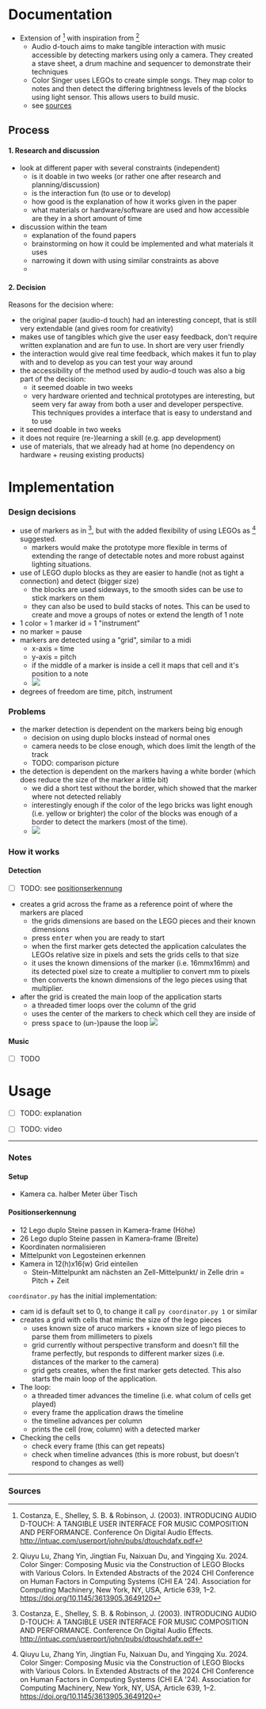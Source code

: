 # Documentation
<!-- 
Search for scientific papers that describe the concept and/or implementation of
new interaction techniques. Demonstration and short paper tracks of conferences
such as UIST, EICS, MobileHCI, and CHI might be a good starting point. You can
also use projects that were discussed in our journal club. First, collect papers you
find interesting. Then, exclude everything that is not possible to be implemented
within two weeks, for example because of hardware requirements, or because you
would have to gather a lot of training data first. However, feel free to build upon
existing code and/or training data. Then, decide which prototype you want to
implement and/or extend.
Document decision process, implementation, and usage of your prototype 
-->
- Extension of [^1] with inspiration from [^2]
  - Audio d-touch aims to make tangible interaction with music accessible by detecting markers using only a camera. They created a stave sheet, a drum machine and sequencer to demonstrate their techniques 
  - Color Singer uses LEGOs to create simple songs. They map color to notes and then detect the differing brightness levels of the blocks using light sensor. This allows users to build music.
  - see [sources](#sources)

## Process

#### 1. Research and discussion
- look at different paper with several constraints (independent)
  - is it doable in two weeks (or rather one after research and planning/discussion)
  - is the interaction fun (to use or to develop)
  - how good is the explanation of how it works given in the paper
  - what materials or hardware/software are used and how accessible are they in a short amount of time 
- discussion within the team
  - explanation of the found papers
  - brainstorming on how it could be implemented and what materials it uses
  - narrowing it down with using similar constraints as above
  - 
#### 2. Decision
Reasons for the decision where:
- the original paper (audio-d touch) had an interesting concept, that is still very extendable (and gives room for creativity)
- makes use of tangibles which give the user easy feedback, don't require written explanation and are fun to use. In short are very user friendly
- the interaction would give real time feedback, which makes it fun to play with and to develop as you can test your way around
- the accessibility of the method used by audio-d touch was also a big part of the decision:
  - it seemed doable in two weeks
  - very hardware oriented and technical prototypes are interesting, but seem very far away from both a user and developer perspective. This techniques provides a interface that is easy to understand and to use
- it seemed doable in two weeks
- it does not require (re-)learning a skill (e.g. app development)
- use of materials, that we already had at home (no dependency on hardware + reusing existing products)

# Implementation
### Design decisions
- use of markers as in [^1], but with the added flexibility of using LEGOs as [^2] suggested.
  - markers would make the prototype more flexible in terms of extending the range of detectable notes and more robust against lighting situations.
- use of LEGO duplo blocks as they are easier to handle (not as tight a connection) and detect (bigger size)
  - the blocks are used sideways, to the smooth sides can be use to stick markers on them
  - they can also be used to build stacks of notes. This can be used to create and move a groups of notes or extend the length of 1 note
- 1 color = 1 marker id = 1 "instrument"
- no marker = pause
- markers are detected using a "grid", similar to a midi
  - x-axis = time
  - y-axis = pitch
  - if the middle of a marker is inside a cell it maps that cell and it's position to a note
  - ![](/img/design-idea.png)
- degrees of freedom are time, pitch, instrument

### Problems
- the marker detection is dependent on the markers being big enough
  - decision on using duplo blocks instead of normal ones
  - camera needs to be close enough, which does limit the length of the track
  - TODO: comparison picture
- the detection is dependent on the markers having a white border (which does reduce the size of the marker a little bit)
  - we did a short test without the border, which showed that the marker where not detected reliably
  - interestingly enough if the color of the lego bricks was light enough (i.e. yellow or brighter) the color of the blocks was enough of a border to detect the markers (most of the time).
  - ![](/img/duplo_border(less).png)

### How it works
#### Detection
- [ ] TODO: see [positionserkennung](#positionserkennung) 
- creates a grid across the frame as a reference point of where the markers are placed
  - the grids dimensions are based on the LEGO pieces and their known dimensions
  - press <kbd>enter</kbd> when you are ready to start
  - when the first marker gets detected the application calculates the LEGOs relative size in pixels and sets the grids cells to that size
  - it uses the known dimensions of the marker (i.e. 16mmx16mm) and its detected pixel size to create a multiplier to convert mm to pixels
  - then converts the known dimensions of the lego pieces using that multiplier.
- after the grid is created the main loop of the application starts
  - a threaded timer loops over the column of the grid
  - uses the center of the markers to check which cell they are inside of
  - press <kbd>space</kbd> to (un-)pause the loop
![](/img/lego-dimensions.png)

#### Music
- [ ] TODO

# Usage
- [ ] TODO: explanation
- [ ] TODO: video


---

### Notes
#### Setup
- Kamera ca. halber Meter über Tisch

#### Positionserkennung
- 12 Lego duplo Steine passen in Kamera-frame (Höhe)
- 26 Lego duplo Steine passen in Kamera-frame (Breite)
- Koordinaten normalisieren
- Mittelpunkt von Legosteinen erkennen
- Kamera in 12(h)x16(w) Grid einteilen 
  - Stein-Mittelpunkt am nächsten an Zell-Mittelpunkt/ in Zelle drin = Pitch + Zeit


`coordinator.py` has the initial implementation:
- cam id is default set to 0, to change it call `py coordinator.py 1` or similar
- creates a grid with cells that mimic the size of the lego pieces
  - uses known size of aruco markers + known size of lego pieces to parse them from millimeters to pixels
  - grid currently without perspective transform and doesn't fill the frame perfectly, but responds to different marker sizes (i.e. distances of the marker to the camera)
  - grid gets creates, when the first marker gets detected. This also starts the main loop of the application.
- The loop:
  - a threaded timer advances the timeline (i.e. what colum of cells get played)
  - every frame the application draws the timeline 
  - the timeline advances per column
  - prints the cell (row, column) with a detected marker
- Checking the cells
  - check every frame (this can get repeats)
  - check when timeline advances (this is more robust, but doesn't respond to changes as well)

---
### Sources
[^1]: Costanza, E., Shelley, S. B. & Robinson, J. (2003). INTRODUCING AUDIO D-TOUCH: A TANGIBLE USER INTERFACE FOR MUSIC COMPOSITION AND PERFORMANCE. Conference On Digital Audio Effects. http://intuac.com/userport/john/pubs/dtouchdafx.pdf 

[^2]: Qiuyu Lu, Zhang Yin, Jingtian Fu, Naixuan Du, and Yingqing Xu. 2024. Color Singer: Composing Music via the Construction of LEGO Blocks with Various Colors. In Extended Abstracts of the 2024 CHI Conference on Human Factors in Computing Systems (CHI EA '24). Association for Computing Machinery, New York, NY, USA, Article 639, 1–2. https://doi.org/10.1145/3613905.3649120 